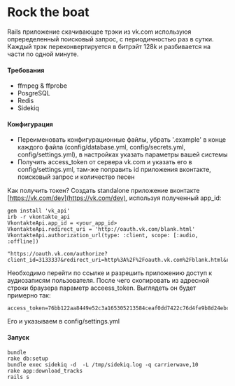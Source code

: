 # Rock the boat 

Rails приложение скачивающее трэки из vk.com используюя опреределенный поисковый запрос, с периодичностью раз в сутки.
Каждый трэк переконвертируется в битрэйт 128k и разбивается на части по одной минуте.

#### Требования

 * ffmpeg & ffprobe
 * PosgreSQL
 * Redis
 * Sidekiq


#### Конфигурация

 * Переименовать конфигурационные файлы, убрать '.example' в конце каждого файла (config/database.yml, config/secrets.yml, config/settings.yml), в настройках указать параметры вашей системы
 * Получить access_token от сервера vk.com и указать его в config/settings.yml, там-же поправить id приложения вконтакте, поисковый запрос и количество песен
 
Как получить токен? 
Создать standalone приложение вконтакте [https://vk.com/dev](https://vk.com/dev), используя полученный app_id:


```
gem install 'vk_api'
irb -r vkontakte_api
VkontakteApi.app_id = <your_app_id>
VkontakteApi.redirect_uri = 'http://oauth.vk.com/blank.html'
VkontakteApi.authorization_url(type: :client, scope: [:audio, :offline])

"https://oauth.vk.com/authorize?client_id=3133337&redirect_uri=http%3A%2F%2Foauth.vk.com%2Fblank.html&response_type=token&scope=audio%2Coffline"
```

Необходимо перейти по ссылке и разрешить приложению доступ к аудиозаписям пользователя. 
После чего скопировать из адресной строки браузера параметр acceess_token. 
Выглядеть он будет примерно так:

````
access_token=76bb122aa8449e52c3a165305213584ceaf0dd7422c76d4fe9b8d24ebc505a8e789cc465761076ad67777
````
Его и указываем в config/settings.yml

#### Запуск

````
bundle
rake db:setup
bundle exec sidekiq -d  -L /tmp/sidekiq.log -q carrierwave,10
rake app:download_tracks
rails s
````